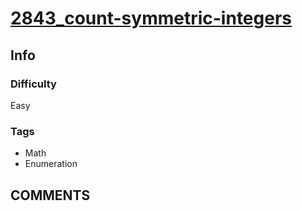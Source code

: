 # [2843_count-symmetric-integers](https://leetcode.com/problems/count-symmetric-integers)

## Info

### Difficulty

Easy

### Tags

- Math
- Enumeration

## __COMMENTS__

> 
